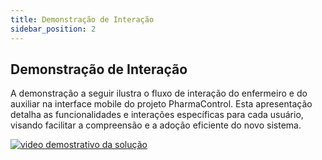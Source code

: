 ```yaml
---
title: Demonstração de Interação
sidebar_position: 2
---
```


## Demonstração de Interação

A demonstração a seguir ilustra o fluxo de interação do enfermeiro e do auxiliar na interface mobile do projeto PharmaControl. Esta apresentação detalha as funcionalidades e interações específicas para cada usuário, visando facilitar a compreensão e a adoção eficiente do novo sistema.

[![video demostrativo da solução](https://i3.ytimg.com/vi/B2RZCbYdAgM/maxresdefault.jpg)](https://youtu.be/B2RZCbYdAgM)


